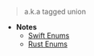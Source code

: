 > a.k.a tagged union

- **Notes**
	- [Swift Enums](../Swift/Swift%20Notes/Swift%20Enums.md)
	- [Rust Enums](../Rust%20Enums.md)
